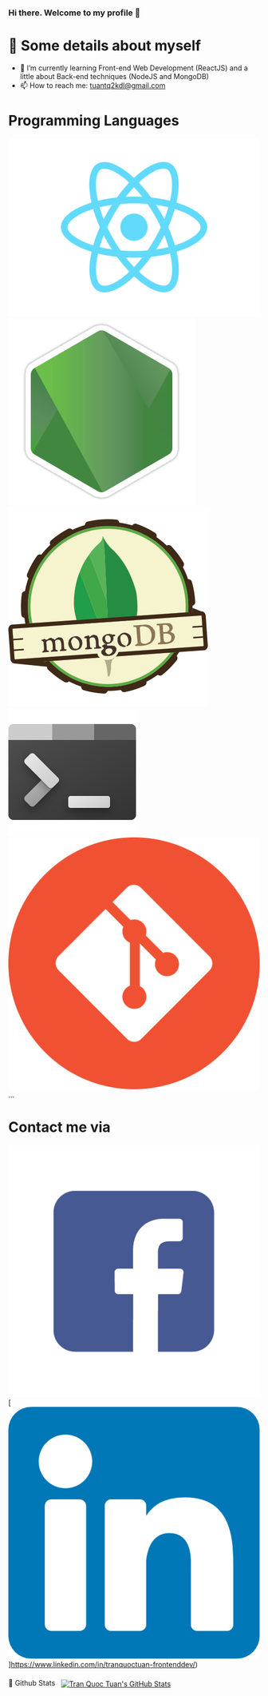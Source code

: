 ### Hi there. Welcome to my profile 👋

# :boy: Some details about myself

- 🌱 I’m currently learning Front-end Web Development (ReactJS) and a little about Back-end techniques (NodeJS and MongoDB)
- 📫 How to reach me: tuantq2kdl@gmail.com

# Programming Languages
[](./assets/javascript.png)
![](./assets/react2.png)
![](./assets/nodejs.png)
![](./assets/mongo.png)
![](./assets/terminal.png)
![](./assets/git.png)
...

# Contact me via
[![Facebook Badge](./assets/fb.png)](https://www.facebook.com/tuantq2000)
[![LinkedIn Badge](./assets/linkedin.png)]https://www.linkedin.com/in/tranquoctuan-frontenddev/)

:tada: Github Stats
<a href="https://github.com/tqtuandev">
  <img align="center" style="margin:0.5rem" src="https://github-readme-stats.vercel.app/api?username=tqtuandev&show_icons=true&line_height=27&count_private=true&title_color=ffffff&text_color=c9cacc&icon_color=4AB097&bg_color=1A2B34" alt="Tran Quoc Tuan's GitHub Stats" />
</a>